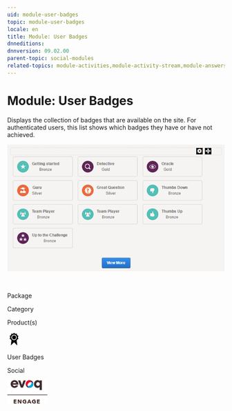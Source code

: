 ```yaml
---
uid: module-user-badges
topic: module-user-badges
locale: en
title: Module: User Badges
dnneditions: 
dnnversion: 09.02.00
parent-topic: social-modules
related-topics: module-activities,module-activity-stream,module-answers,module-blogs,module-challenges,module-discussions,module-group-directory,module-group-spaces,module-ideas,module-journal,module-latest-challenges,module-leaderboard,module-member-directory,module-message-center,module-my-status,module-profile-dashboard,module-social-groups,module-related-content,module-social-events,module-social-sharing,module-wiki
---
```


# Module: User Badges

Displays the collection of badges that are available on the site. For authenticated users, this list shows which badges they have or have not achieved.

  

![User Badges module](/images/scr-module-UserBadges.png)

  

 

Package

Category

Product(s)

 ![icon](/images/ico-module-userbadges.png) 

User Badges

Social

 ![Evoq Engage](/images/ico-evoq-engage.png)